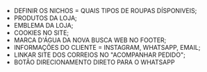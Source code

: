 - DEFINIR OS NICHOS = QUAIS TIPOS DE ROUPAS DÍSPONIVEIS;
- PRODUTOS DA LOJA;
- EMBLEMA DA LOJA; 
- COOKIES NO SITE;
- MARCA D'ÁGUA DA NOVA BUSCA WEB NO FOOTER;
- INFORMAÇÕES DO CLIENTE = INSTAGRAM, WHATSAPP, EMAIL;
- LINKAR SITE DOS CORREIOS NO "ACOMPANHAR PEDIDO";
- BOTÃO DIRECIONAMENTO DIRETO PARA O WHATSAPP
